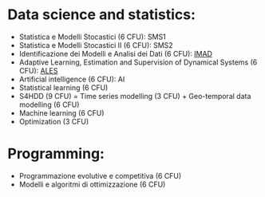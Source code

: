 # Data science and statistics:
- Statistica e Modelli Stocastici (6 CFU): SMS1
- Statistica e Modelli Stocastici II (6 CFU): SMS2
- Identificazione dei Modelli e Analisi dei Dati (6 CFU): [IMAD](https://cal.unibg.it/courses/identificazione-dei-modelli-e-analisi-dei-dati-modulo-6-cfu/)
- Adaptive Learning, Estimation and Supervision of Dynamical Systems (6 CFU): [ALES](https://cal.unibg.it/courses/adaptive-learning-estimation-and-supervision-of-dynamical-systems/)
- Artificial intelligence (6 CFU): AI
- Statistical learning (6 CFU)
- S4HDD (9 CFU) = Time series modelling (3 CFU) +  Geo-temporal data modelling (6 CFU)
- Machine learning (6 CFU)
- Optimization (3 CFU)

# Programming:
- Programmazione evolutive e competitiva (6 CFU)
- Modelli e algoritmi di ottimizzazione (6 CFU)
